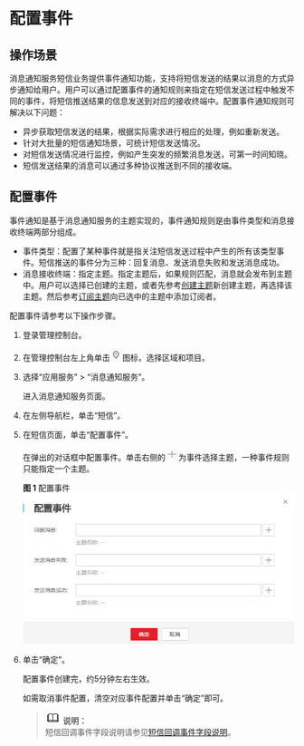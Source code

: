 # 配置事件<a name="smn_ug_75000"></a>

## 操作场景<a name="section3499028611828"></a>

消息通知服务短信业务提供事件通知功能，支持将短信发送的结果以消息的方式异步通知给用户。用户可以通过配置事件的通知规则来指定在短信发送过程中触发不同的事件，将短信推送结果的信息发送到对应的接收终端中。配置事件通知规则可解决以下问题：

-   异步获取短信发送的结果，根据实际需求进行相应的处理，例如重新发送。
-   针对大批量的短信通知场景，可统计短信发送情况。
-   对短信发送情况进行监控，例如产生突发的频繁消息发送，可第一时间知晓。
-   短信发送结果的消息可以通过多种协议推送到不同的接收端。

## 配置事件<a name="section56646336134432"></a>

事件通知是基于消息通知服务的主题实现的，事件通知规则是由事件类型和消息接收终端两部分组成。

-   事件类型：配置了某种事件就是指关注短信发送过程中产生的所有该类型事件。短信推送的事件分为三种：回复消息、发送消息失败和发送消息成功。
-   消息接收终端：指定主题。指定主题后，如果规则匹配，消息就会发布到主题中。用户可以选择已创建的主题，或者先参考[创建主题](创建主题.md)新创建主题，再选择该主题。然后参考[订阅主题](订阅主题.md)向已选中的主题中添加订阅者。

配置事件请参考以下操作步骤。

1.  登录管理控制台。
2.  在管理控制台左上角单击![](figures/icon-region.png)图标，选择区域和项目。
3.  选择“应用服务” \> “消息通知服务”。

    进入消息通知服务页面。

4.  在左侧导航栏，单击“短信”。
5.  在短信页面，单击“配置事件”。

    在弹出的对话框中配置事件。单击右侧的![](figures/icon-plus.png)为事件选择主题，一种事件规则只能指定一个主题。

    **图 1**  配置事件<a name="fig64009129143114"></a>  
    ![](figures/配置事件.png "配置事件")

6.  单击“确定”。

    配置事件创建完，约5分钟左右生效。

    如需取消事件配置，清空对应事件配置并单击“确定”即可。

    >![](public_sys-resources/icon-note.gif) **说明：**   
    >短信回调事件字段说明请参见[短信回调事件字段说明](短信回调事件字段说明.md)。  



